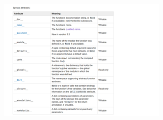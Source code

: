 ![readme](https://github.com/harshitbansal373/python/blob/master/function's%20Attribute/rm_img.png "Function attributes")
